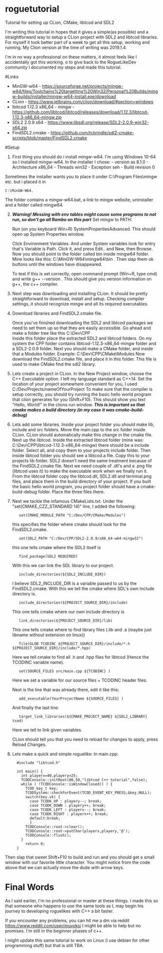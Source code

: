 # roguetutorial
Tutorial for setting up CLion, CMake, libtcod and SDL2


I'm writing this tutorial in hopes that it gives a simple(as possible) and a straightforward way to 
setup a CLion project with SDL2 and libtcod libraries.
For myself it took better part of a week to get all this setup, working and running. My Clion version 
at the time of writing was 2019.1.4.

I'm in no way a professional on these matters, it almost feels like I accidentally got this working. 
o to give back to the RogueLikeDev community I documented my steps and made this tutorial.

#Links
  - MinGW-w64 - https://sourceforge.net/projects/mingw-w64/files/Toolchains%20targetting%20Win32/Personal%20Builds/mingw-builds/installer/mingw-w64-install.exe/download
  - CLion - https://www.jetbrains.com/clion/download/#section=windows
  - lbitcod 1.12.3 x86_64 - mingw - https://github.com/libtcod/libtcod/releases/download/1.12.3/libtcod-1.12.3-x86_64-mingw.zip
  - SDL2 2.0.9 x64 - https://www.libsdl.org/release/SDL2-2.0.9-win32-x64.zip
  - FindSDL2.cmake - https://github.com/tcbrindle/sdl2-cmake-scripts/blob/master/FindSDL2.cmake

#Setup
1. First thing you should do i install mingw-w64. I'm using Windows 10-64 so I installed mingw-w64.
        In the installer I chose:
          - version as 8.1.0
          - Architecture x86_64
          - Threads win32
          - Exception seh
          - Build revision 0

  Sometimes the installer wants you to place it under C:\Program Files\mingw etc. but i placed it in 
  
    C:\MinGW-W64. 
    
  The folder contains a mingw-w64.bat, a link to mingw website, uninstaller and a folder called mingw64.

2. ***Warning! Messing with env tables might cause some programs to not run, so don't go all Rambo on this part***
   Set mingw to PATH:
   
   Run (on you keyboard Win+R) SystemPropertiesAdvanced. This should open up System Properties window.

   Click Environment Variables. And under System variables look for entry that's Variable is Path. Click it, and press Edit.. 
   and New, then Browse.
   Now you should point to the folder called bin inside mingw64 folder. Mine looks like this: C:\MinGW-W64\mingw64\bin .
   Then slap them ok buttons until the windows have disappeared.
        
   To test if this is set correctly, open command prompt (Win+R, type cmd) and write g++ --version . This should give 
   you version information on g++, the c++ compiler.

3. Next step was downloading and installing CLion. It should be pretty straightforward to download, install and setup. 
   Checking compiler settings, it should recognize mingw and all its required executables.

4. Download libraries and FindSDL2.cmake file.

   Once you've finished downloading the SDL2 and libtcod packages we need to set them up so that they are easily accessible.
   Go ahead and make a folder tree like this C:\Dev\CPP\
   Inside this folder place the extracted SDL2 and libtcod folders. On my system the CPP 
   folder contains libtcod-1.12.3-x86_64-mingw folder and a SDL2-2.0.9 folder.
   Next you should make a CMake folder, and inside that a Modules folder. Example: C:\Dev\CPP\CMake\Modules
   Now download the FindSDL2.cmake file, and place it in this folder. This file is used to make CMake find the sdl2 library.

5. Lets create a project in CLion.
   In the New Project window, choose the C++ Executable option. I left my language standard as C++14.
   Set the location of your project somewhere convenient for you, I used C:/Dev/Projects/nameOfYourProject
   To make sure that the compiler is setup correctly, you should try running the basic hello world 
   program that clion generates for you (Shift+F10).
   This should show you text "Hello, World!" in the clions run window.
   ***This is important so that cmake makes a build directory (in my case it was cmake-build-debug)***

6. Lets add some libraries.
    Inside your project folder you should make lib, include and src folders. 
    Move the main.cpp to the src folder inside CLion. CLion should automatically make this change in the cmake file.
    Next up the libtcod. Inside the extracted libtcod folder 
    (mine was: C:\Dev\CPP\libtcod-1.12.3-x86_64-mingw) there should be a include folder. 
    Select all, and copy them to your projects include folder.
    Then inside libtcod folder you should see a libtcod.a file. Copy this to your projects lib folder. 
    SDL2 doesn't need the same treatment because of the FindSDL2.cmake file.
    Next we need couple of .dll's and a .png file (libtcod uses it) to make the executable work when we finally run it.
    From the libtcod folder copy the libtcod.dll, SDL2.dll and terminal.png files, and place them in the 
    build directory of your project. If you built the basic hello world program, you project folder
    should have a cmake-build-debug folder. Place the three files there.

7. Next we tackle the infamous CMakeLists.txt. Under the "set(CMAKE_CZZ_STANDARD 14)" line, I added the following:

          set(CMAKE_MODULE_PATH "C:/Dev/CPP/CMake/Modules")
    this specifies the folder where cmake should look for the FindSDL2.cmake.
  
          set(SDL2_PATH "C:/Dev/CPP/SDL2-2.0.9/x86_64-w64-mingw32")
    this one tells cmake where the SDL2 itself is
  
          find_package(SDL2 REQUIRED)
    With this we can link the SDL library to our project.
    
          include_directories(${SDL2_INCLUDE_DIR}) 
    I believe SDL2_INCLUDE_DIR is a variable passed to us by the FindSDL2.cmake. With this we tell the cmake where SDL's own include directory is.
    
          include_directories(${PROJECT_SOURCE_DIR}/include)
    This one tells cmake where our own include directory is
    
          link_directories(${PROJECT_SOURCE_DIR}/lib)
    This one tells cmake where to find library files (.lib and .a (maybe just libname without extension on linux))
    
          file(GLOB TCODINC ${PROJECT_SOURCE_DIR}/include/*.h ${PROJECT_SOURCE_DIR}/include/*.hpp)
    Here we tell cmake to find all .h and .hpp files for libtcod (Hence the TCODINC variable name).
    
          set(SOURCE_FILES src/main.cpp ${TCODINC} )
    Here we set a variable for our source files + TCODINC header files.

    Next is the line that was already there, edit it like this:
    
          add_executable(YourProjectName ${SOURCE_FILES} )

    And finally the last line:
    
          target_link_libraries(${CMAKE_PROJECT_NAME} ${SDL2_LIBRARY} tcod)
    Here we tell to link given variables.

    CLion should tell you that you need to reload for changes to apply, press Reload Changes.

8.  Lets make a quick and simple roguelike:
    In main.cpp:
    
          #include "libtcod.h"

          int main() {
            int playerx=40,playery=25;
            TCODConsole::initRoot(80,50,"libtcod C++ tutorial",false);
            while ( !TCODConsole::isWindowClosed() ) {
              TCOD_key_t key;
              TCODSystem::checkForEvent(TCOD_EVENT_KEY_PRESS,&key,NULL);
              switch(key.vk) {
                case TCODK_UP : playery--; break;
                case TCODK_DOWN : playery++; break;
                case TCODK_LEFT : playerx--; break;
                case TCODK_RIGHT : playerx++; break;
                default:break;
                }
              TCODConsole::root->clear();
              TCODConsole::root->putChar(playerx,playery,'@');
              TCODConsole::flush();
            }
              return 0;
          }

  Then slap that sweet Shift+F10 to build and run and you should get a small window with our favorite little character. 
  You might notice from the code above that we can actually move the dude with arrow keys.

# Final Words

  As I said earlier, I'm no professional or master at these things. I made this so that someone who happens 
  to use the same tools as I, may begin his journey to developing roguelikes with C++ a bit faster.

  If you encounter any problems, you can hit me a dm via reddit https://www.reddit.com/user/muvoksi 
  I might be able to help but no promises. I'm still in the beginner phases of c++.

  I might update this same tutorial to work on Linux (i use debian for other programming stuff) but that is still TBA.
